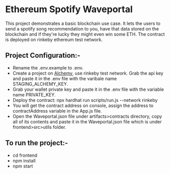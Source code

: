 # Ethereum Spotify Waveportal

This project demonstrates a basic blockchain use case. It lets the users to send a spotify song recommendation to you, have that data stored on the blockchain and if they're lucky they might even win some ETH. The contract is deployed on rinkeby ethereum test network.

## Project Configuration:-
- Rename the .env.example to .env.
- Create a project on [Alchemy](https://www.alchemy.com), use rinkeby test network. Grab the api key and paste it in the .env file with the varibale name STAGING_ALCHEMY_KEY.
- Grab your wallet private key and paste it in the .env file with the variable name PRIVATE_KEY.
- Deploy the contract: npx hardhat run scripts/run.js --network rinkeby
- You will get the contract address on console, assign the address to contractAddress variable in the App.js file.
- Open the Waveportal.json file under artifacts>contracts directory, copy all of its contents and paste it in the Waveportal.json file which is under frontend>src>utils folder.

## To run the project:-
- cd frontend 
- npm install
- npm start
